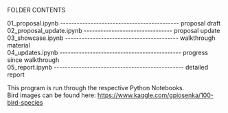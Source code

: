 FOLDER CONTENTS

01_proposal.ipynb ------------------------------------------- proposal draft              
02_proposal_update.ipynb -------------------------------- proposal update             
03_showcase.ipynb ----------------------------------------- walkthrough material            
04_updates.ipynb -------------------------------------------- progress since walkthrough         
05_report.ipynb ----------------------------------------------- detailed report       

This program is run through the respective Python Notebooks.            
Bird images can be found here: https://www.kaggle.com/gpiosenka/100-bird-species
